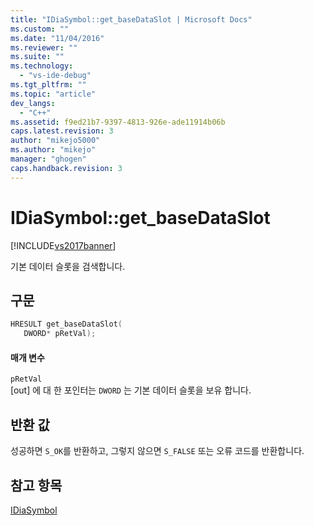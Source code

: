 ```yaml
---
title: "IDiaSymbol::get_baseDataSlot | Microsoft Docs"
ms.custom: ""
ms.date: "11/04/2016"
ms.reviewer: ""
ms.suite: ""
ms.technology: 
  - "vs-ide-debug"
ms.tgt_pltfrm: ""
ms.topic: "article"
dev_langs: 
  - "C++"
ms.assetid: f9ed21b7-9397-4813-926e-ade11914b06b
caps.latest.revision: 3
author: "mikejo5000"
ms.author: "mikejo"
manager: "ghogen"
caps.handback.revision: 3
---
```

# IDiaSymbol::get_baseDataSlot
[!INCLUDE[vs2017banner](../../code-quality/includes/vs2017banner.md)]

기본 데이터 슬롯을 검색합니다.  
  
## 구문  
  
```cpp  
HRESULT get_baseDataSlot(   
   DWORD* pRetVal);  
```  
  
#### 매개 변수  
 `pRetVal`  
 \[out\] 에 대 한 포인터는 `DWORD` 는 기본 데이터 슬롯을 보유 합니다.  
  
## 반환 값  
 성공하면 `S_OK`를 반환하고, 그렇지 않으면 `S_FALSE` 또는 오류 코드를 반환합니다.  
  
## 참고 항목  
 [IDiaSymbol](../../debugger/debug-interface-access/idiasymbol.md)
